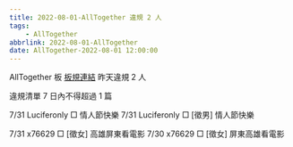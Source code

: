 ```yaml
---
title: 2022-08-01-AllTogether 違規 2 人
tags:
    - AllTogether
abbrlink: 2022-08-01-AllTogether
date: AllTogether-2022-08-01 12:00:00
---
```

AllTogether 板 [板規連結](https://www.ptt.cc/bbs/AllTogether/M.1643211430.A.5FB.html)
昨天違規 2 人
<!-- more -->

違規清單
7 日內不得超過 1 篇

7/31 Luciferonly □ 情人節快樂
7/31 Luciferonly □ [徵男] 情人節快樂

7/31 x76629 □ [徵女] 高雄屏東看電影
7/30 x76629 □ [徵女] 屏東高雄看電影